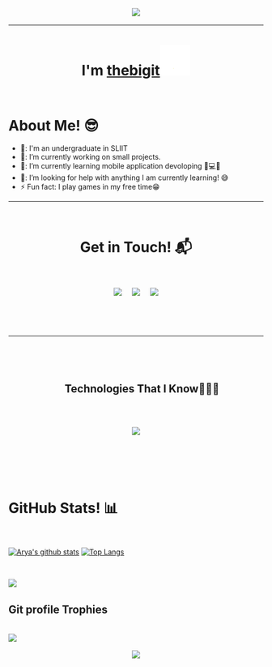 
<p align="center">
  <img src="https://miro.medium.com/max/2048/1*OohqW5DGh9CQS4hLY5FXzA.png" height="230"/>
</p>
<hr>
<h1 align="center">I'm <a href="https://github.com/Aryagm">thebigit<a><img src="https://github.com/Kathryn-Jie/Kathryn-Jie/blob/main/wave.gif" width="60px"/></h1>
<Br>
<h1>About Me! 😎</h1>

- 🏫: I'm an undergraduate in SLIIT
- 🔭: I’m currently working on small projects.
- 🌱: I’m currently learning mobile application devoloping 🧠💻🤖
- 🤔: I’m looking for help with anything I am currently learning! 😅
- ⚡  Fun fact: I play games in my free time😁
  
<hr>
<Br>
<h1 align="center">Get in Touch! 📬</h1>
<Br>
<p align="center">
<a href="https://www.linkedin.com/in/thebigit" target="blank"><img align="center" src="https://img.shields.io/badge/thebigit-0077B5?style=for-the-badge&logo=linkedin&logoColor=white" /></a> &nbsp;&nbsp;&nbsp;  <a href="mailto:chamothebi@gmail.com" target="blank"><img align="center" src="https://img.shields.io/badge/chamothebi@gmail.com-D14836?style=for-the-badge&logo=gmail&logoColor=white" /></a>    &nbsp;&nbsp;&nbsp;       <a href="https://www.github.com/thebigit" target="blank"><img align="center" src="https://img.shields.io/badge/thebigit-100000?style=for-the-badge&logo=github&logoColor=white" /></a>
</p>
  
<Br>
<Br>

  
  
<Br>
<hr>
<br>
<br>
<div id="user-content-toc">
  <ul align="center">
    <summary><h2 style="display: inline-block">Technologies That I Know👨🏻‍💻</h2></summary>
  </ul>
</div>
<br>

<!--tech stack icons-->
<p align="center">
  <a href="https://skillicons.dev">
    <img src="https://skillicons.dev/icons?i=git,cpp,c,css,figma,kotlin,androidstudio,github,html,java,js,photoshop,ai,bootstrap,mongodb,mysql,nextjs,nodejs,postman,py,react,tailwind,vscode,&perline=11" />
  </a>
</p>
<br>
<br>
<Br>

<Br>
<h1>GitHub Stats! 📊</h1>
<Br>
  
[![Arya's github stats](https://github-readme-stats.vercel.app/api?username=thebigit&show_icons=true&theme=merko)](https://github.com/thebigit/github-readme-stats) [![Top Langs](https://github-readme-stats.vercel.app/api/top-langs/?username=thebigit&layout=compact&theme=merko)](https://github.com/Aryagm/github-readme-stats)

<br>
<p align="left"><img src="https://media.giphy.com/media/QaMcXSekUWx7aogAUr/giphy.gif" width="50" />&nbsp;<h2>Git profile Trophies</h2></p><br>
<img src="https://github-profile-trophy.vercel.app/?username=thebigit&theme=juicyfresh&no-bg=true" />
<!--profile visit count-->
<div align="center">
  
[![](https://visitcount.itsvg.in/api?id=thebigit&icon=3&color=6)](https://visitcount.itsvg.in)
  
</div>
 
